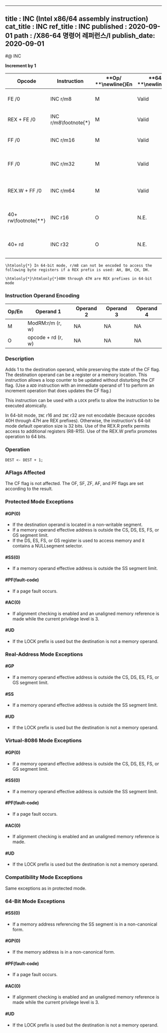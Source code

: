 ----------------------------
title : INC (Intel x86/64 assembly instruction)
cat_title : INC
ref_title : INC
published : 2020-09-01
path : /X86-64 명령어 레퍼런스/I
publish_date: 2020-09-01
----------------------------
#@ INC

**Increment by 1**

|**Opcode**|**Instruction**|**Op/ **\newline{}**En**|**64-Bit **\newline{}**Mode**|**Compat/**\newline{}**Leg Mode**|**Description**|
|----------|---------------|------------------------|-----------------------------|---------------------------------|---------------|
|FE /0|INC r/m8|M|Valid|Valid|Increment r/m byte by 1.|
|REX + FE /0|INC r/m8\footnote{*}|M|Valid|N.E.|Increment r/m byte by 1.|
|FF /0|INC r/m16|M|Valid|Valid|Increment r/m word by 1.|
|FF /0|INC r/m32|M|Valid|Valid|Increment r/m doubleword by 1.|
|REX.W + FF /0|INC r/m64|M|Valid|N.E.|Increment r/m quadword by 1.|
|40+ rw\footnote{**}|INC r16|O|N.E.|Valid|Increment word register by 1.|
|40+ rd|INC r32|O|N.E.|Valid|Increment doubleword register by 1.|

```note
\htmlonly{*} In 64-bit mode, r/m8 can not be encoded to access the following byte registers if a REX prefix is used: AH, BH, CH, DH.

\htmlonly{*}\htmlonly{*}40H through 47H are REX prefixes in 64-bit mode
```
### Instruction Operand Encoding


|Op/En|Operand 1|Operand 2|Operand 3|Operand 4|
|-----|---------|---------|---------|---------|
|M|ModRM:r/m (r, w)|NA|NA|NA|
|O|opcode + rd (r, w)|NA|NA|NA|
### Description


Adds 1 to the destination operand, while preserving the state of the CF flag. The destination operand can be a register or a memory location. This instruction allows a loop counter to be updated without disturbing the CF flag. (Use a `ADD` instruction with an immediate operand of 1 to perform an increment operation that does updates the CF flag.)

This instruction can be used with a `LOCK` prefix to allow the instruction to be executed atomically.

In 64-bit mode, `INC` r16 and `INC` r32 are not encodable (because opcodes 40H through 47H are REX prefixes). Otherwise, the instruction's 64-bit mode default operation size is 32 bits. Use of the REX.R prefix permits access to additional registers (R8-R15). Use of the REX.W prefix promotes operation to 64 bits.


### Operation

```info-verb
DEST <- DEST + 1;
```
### AFlags Affected


The CF flag is not affected. The OF, SF, ZF, AF, and PF flags are set according to the result.


### Protected Mode Exceptions

#### #GP(0)
* If the destination operand is located in a non-writable segment.
* If a memory operand effective address is outside the CS, DS, ES, FS, or GS segment limit.
* If the DS, ES, FS, or GS register is used to access memory and it contains a NULLsegment selector.

#### #SS(0)
* If a memory operand effective address is outside the SS segment limit.

#### #PF(fault-code)
* If a page fault occurs.

#### #AC(0)
* If alignment checking is enabled and an unaligned memory reference is made while the current privilege level is 3.

#### #UD
* If the LOCK prefix is used but the destination is not a memory operand.

### Real-Address Mode Exceptions

#### #GP
* If a memory operand effective address is outside the CS, DS, ES, FS, or GS segment limit.

#### #SS
* If a memory operand effective address is outside the SS segment limit.

#### #UD
* If the LOCK prefix is used but the destination is not a memory operand.

### Virtual-8086 Mode Exceptions

#### #GP(0)
* If a memory operand effective address is outside the CS, DS, ES, FS, or GS segment limit.

#### #SS(0)
* If a memory operand effective address is outside the SS segment limit.

#### #PF(fault-code)
* If a page fault occurs.

#### #AC(0)
* If alignment checking is enabled and an unaligned memory reference is made.

#### #UD
* If the LOCK prefix is used but the destination is not a memory operand.

### Compatibility Mode Exceptions



Same exceptions as in protected mode.


### 64-Bit Mode Exceptions

#### #SS(0)
* If a memory address referencing the SS segment is in a non-canonical form.

#### #GP(0)
* If the memory address is in a non-canonical form.

#### #PF(fault-code)
* If a page fault occurs.

#### #AC(0)
* If alignment checking is enabled and an unaligned memory reference is made while the current privilege level is 3.

#### #UD
* If the LOCK prefix is used but the destination is not a memory operand.
